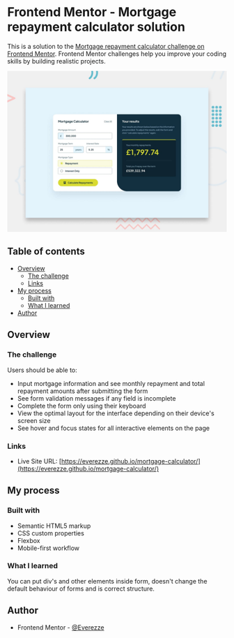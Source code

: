 # Frontend Mentor - Mortgage repayment calculator solution

This is a solution to the [Mortgage repayment calculator challenge on Frontend Mentor](https://www.frontendmentor.io/challenges/mortgage-repayment-calculator-Galx1LXK73). Frontend Mentor challenges help you improve your coding skills by building realistic projects. 

![Design preview for the Mortgage repayment calculator coding challenge](./preview.jpg)

## Table of contents

- [Overview](#overview)
  - [The challenge](#the-challenge)
  - [Links](#links)
- [My process](#my-process)
  - [Built with](#built-with)
  - [What I learned](#what-i-learned)
- [Author](#author)

## Overview

### The challenge

Users should be able to:

- Input mortgage information and see monthly repayment and total repayment amounts after submitting the form
- See form validation messages if any field is incomplete
- Complete the form only using their keyboard
- View the optimal layout for the interface depending on their device's screen size
- See hover and focus states for all interactive elements on the page


### Links

- Live Site URL: [https://everezze.github.io/mortgage-calculator/](https://everezze.github.io/mortgage-calculator/)

## My process

### Built with

- Semantic HTML5 markup
- CSS custom properties
- Flexbox
- Mobile-first workflow

### What I learned

You can put div's and other elements inside form, doesn't change the default
behaviour of forms and is correct structure.

## Author

- Frontend Mentor - [@Everezze](https://www.frontendmentor.io/profile/Everezze)
